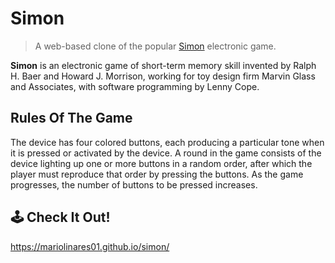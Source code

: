 # Simon

> A web-based clone of the popular [Simon](https://en.wikipedia.org/wiki/Simon_(game)#Gameplay) electronic game.

**Simon** is an electronic game of short-term memory skill invented by Ralph H. Baer and Howard J. Morrison, working for toy design firm Marvin Glass and Associates, with software programming by Lenny Cope. 

## Rules Of The Game
The device has four colored buttons, each producing a particular tone when it is pressed or activated by the device. A round in the game consists of the device lighting up one or more buttons in a random order, after which the player must reproduce that order by pressing the buttons. As the game progresses, the number of buttons to be pressed increases.

## 🕹️ Check It Out!
https://mariolinares01.github.io/simon/
